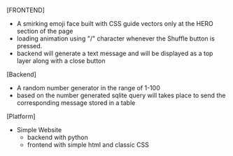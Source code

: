 [FRONTEND]
- A smirking emoji face built with CSS guide vectors only at the HERO section of the page 
- loading animation using "/" character whenever the Shuffle button is pressed.
- backend will generate a text message and will be displayed as a top layer along with a close button

[Backend]
- A random number generator in the range of 1-100
- based on the number generated sqlite query will takes place to send the corresponding message stored in a table

[Platform]
- Simple Website
  - backend with python
  - frontend with simple html and classic CSS
